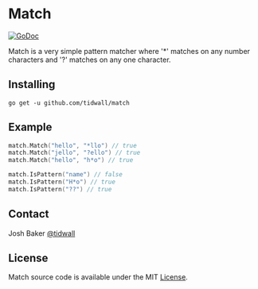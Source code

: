 # Match

[![GoDoc](https://godoc.org/github.com/tidwall/match?status.svg)](https://godoc.org/github.com/tidwall/match)

Match is a very simple pattern matcher where '*' matches on any 
number characters and '?' matches on any one character.

## Installing

```
go get -u github.com/tidwall/match
```

## Example

```go
match.Match("hello", "*llo") // true
match.Match("jello", "?ello") // true
match.Match("hello", "h*o") // true

match.IsPattern("name") // false
match.IsPattern("H*o") // true
match.IsPattern("??") // true
```


## Contact

Josh Baker [@tidwall](http://twitter.com/tidwall)

## License

Match source code is available under the MIT [License](/LICENSE).
